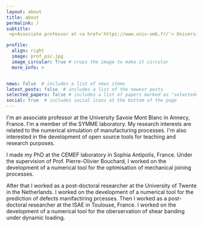 ```yaml
---
layout: about
title: about
permalink: /
subtitle: 
 <p>Associate professor at <a href='https://www.univ-smb.fr/'> Université Savoie Mont Blanc</a>, <a href='https://www.univ-smb.fr/symme/'>SYMME laboratory</a>,France.</p>

profile:
  align: right
  image: prof_pic.jpg
  image_circular: True # crops the image to make it circular
  more_info: >


news: false  # includes a list of news items
latest_posts: false  # includes a list of the newest posts
selected_papers: false # includes a list of papers marked as "selected={true}"
social: true  # includes social icons at the bottom of the page
---
```


I'm an associate professor at the University Savoie Mont Blanc in Annecy, France. 
I'm a member of the SYMME laboratory. 
My research interests are related to the numerical simulation of manufacturing processes.
I'm also interested in the development of open source tools for teaching and research purposes.

I made my PhD at the CEMEF laboratory in Sophia Antipolis, France. Under the supervision of Prof. Pierre-Olivier Bouchard, I worked on the development of a numerical tool for the optimisation of mechanical joining processes.

After that I worked as a post-doctoral researcher at the University of Twente in the Netherlands. I worked on the development of a numerical tool for the prediction of defects manifactiring prcesses.
Then I worked as a post-doctoral researcher at the ISAE in Toulouse, France.
I worked on the development of a numerical tool for the oberservation of shear banding under dynamic loading.
